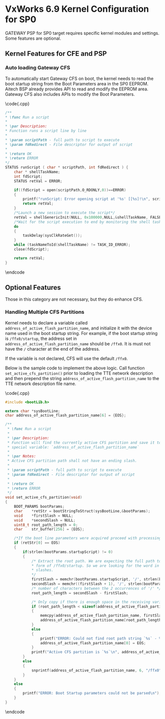 # VxWorks 6.9 Kernel Configuration for SP0

GATEWAY PSP for SP0 target requires specific kernel modules and settings. Some features are optional.

## Kernel Features for CFE and PSP

### Auto loading Gateway CFS

To automatically start Gateway CFS on boot, the kernel needs to read the boot startup string from the Boot Parameters area in the SP0 EEPROM. Aitech BSP already provides API to read and modify the EEPROM area. Gateway CFS also includes APIs to modify the Boot Parameters.

\code{.cpp}

```C
/**
* \func Run a script
* 
* \par Description:
* Function runs a script line by line
* 
* \param scriptPath - full path to script to execute
* \param fdRedirect - File descriptor for output of script
* 
* \return OK
* \return ERROR
*/
STATUS runScript ( char * scriptPath, int fdRedirect ) {
    char * shellTaskName;
    int fdScript;
    STATUS retVal = ERROR;

    if((fdScript = open(scriptPath,O_RDONLY,0))==ERROR)
    {
        printf("runScript: Error opening script at '%s' [[%s]!\n", scriptPath, strerror(errnoGet()));
        return retVal;
    }
    /*Launch a new session to execute the script*/
    retVal = shellGenericInit(NULL, 0x100000,NULL,&shellTaskName, FALSE, FALSE, fdScript, fdRedirect, fdRedirect);
    /*Wait for the script execution to end by monitoring the shell task life*/
    do
    {
        taskDelay(sysClkRateGet());
    }
    while (taskNameToId(shellTaskName) != TASK_ID_ERROR);
    close(fdScript);

    return retVal;
}
```

\endcode

## Optional Features

Those in this category are not necessary, but they do enhance CFS.

### Handling Multiple CFS Partitions

Kernel needs to declare a variable called `address_of_active_flash_partition_name`, 
and initialize it with the device name used in the boot startup string. For example, if the boot startup string is `/ffx0/startup`, the address set in `address_of_active_flash_partition_name` should be `/ffx0`. 
It is must not have the `/` character at the end of the address.

If the variable is not declared, CFS will use the default `/ffx0`.

Below is the sample code to implement the above logic. Call function `set_active_cfs_partition()` prior to loading the TTE network description and then prepend the string `address_of_active_flash_partition_name` to the TTE network description file name.

\code{.cpp}

```C
#include <bootLib.h>

extern char *sysBootLine;
char address_of_active_flash_partition_name[6] = {EOS};

/**
 * \func Run a script
 * 
 * \par Description:
 * Function will find the currently active CFS partition and save it to a
 * special variable: `address_of_active_flash_partition_name`
 * 
 * \par Notes:
 * Active CFS partition path shall not have an ending slash.
 * 
 * \param scriptPath - full path to script to execute
 * \param fdRedirect - File descriptor for output of script
 * 
 * \return OK
 * \return ERROR
 */
void set_active_cfs_partition(void)
{
    BOOT_PARAMS bootParams;
    char    *retStr = bootStringToStruct(sysBootLine,&bootParams);
    void    *firstSlash = NULL;
    void    *secondSlash = NULL;
    uint8_t root_path_length = 0;
    char    str_buffer[256] = {EOS};

    /*If the boot line parameters were acquired proceed with processing*/
    if (retStr[0] == EOS)
    {
        if(strlen(bootParams.startupScript) != 0)
        {
            /* Extract the root path. We are expecting the full path to be in the
            * form of /ffx0/startup. So we are looking for the word in between the first 2
            * slashes.
            */
            firstSlash = memchr(bootParams.startupScript, '/', strlen(bootParams.startupScript));
            secondSlash = memchr((firstSlash + 1), '/', strlen(bootParams.startupScript));
            /* number of characters between the 2 occurrences of '/' */
            root_path_length = secondSlash - firstSlash;

            /* Only copy if there is enough space in the receiving variable */
            if (root_path_length < sizeof(address_of_active_flash_partition_name))
            {
                memcpy(address_of_active_flash_partition_name, firstSlash, root_path_length);
                address_of_active_flash_partition_name[root_path_length+1] = EOS;
            }
            else
            {
                printf("ERROR: Could not find root path string `%s` - %d - %d\n", bootParams.startupScript, firstSlash, secondSlash);
                address_of_active_flash_partition_name[0] = EOS;
            }
            printf("Active CFS partition is `%s`\n", address_of_active_flash_partition_name);
        }
        else
        {
        	snprintf(address_of_active_flash_partition_name, 6, "/ffx0");
        }
    }
    else
    {
        printf("ERROR: Boot Startup parameters could not be parsed\n");
    }
}
```

\endcode